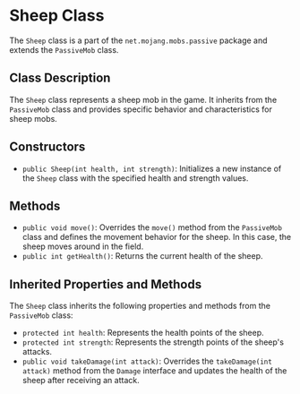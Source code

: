 # Sheep Class

The `Sheep` class is a part of the `net.mojang.mobs.passive` package and extends the `PassiveMob` class.

## Class Description

The `Sheep` class represents a sheep mob in the game. It inherits from the `PassiveMob` class and provides specific behavior and characteristics for sheep mobs.

## Constructors

- `public Sheep(int health, int strength)`: Initializes a new instance of the `Sheep` class with the specified health and strength values.

## Methods

- `public void move()`: Overrides the `move()` method from the `PassiveMob` class and defines the movement behavior for the sheep. In this case, the sheep moves around in the field.
- `public int getHealth()`: Returns the current health of the sheep.

## Inherited Properties and Methods

The `Sheep` class inherits the following properties and methods from the `PassiveMob` class:

- `protected int health`: Represents the health points of the sheep.
- `protected int strength`: Represents the strength points of the sheep's attacks.
- `public void takeDamage(int attack)`: Overrides the `takeDamage(int attack)` method from the `Damage` interface and updates the health of the sheep after receiving an attack.

